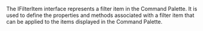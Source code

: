 The IFilterItem interface represents a filter item in the Command Palette. It is used to define the properties and methods associated with a filter item that can be applied to the items displayed in the Command Palette.